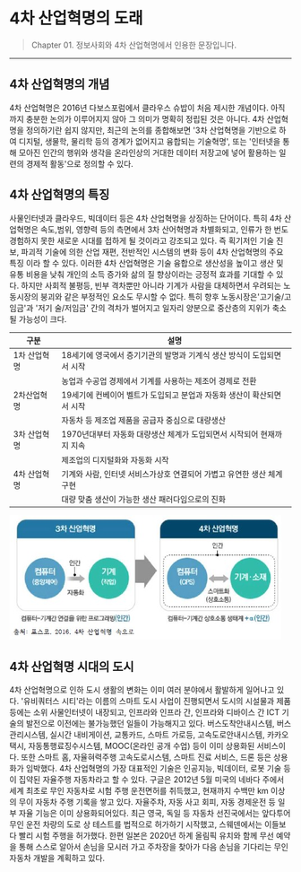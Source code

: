 # 4차 산업혁명의 도래

> Chapter 01. 정보사회와 4차 산업혁명에서 인용한 문장입니다.
***
## 4차 산업혁명의 개념
4차 산업혁명은 2016년 다보스포럼에서 클라우스 슈밥이 처음 제시한 개념이다. 아직까지 충분한 논의가 이루어지지 않아 그 의미가 명확히 정립된 것은 아니다.
4차 산업혁명을 정의하기란 쉽지 않지만, 최근의 논의를 종합해보면 '3차 산업혁명을 기반으로 하여 디지털, 생물학, 물리학 등의 경계가
없어지고 융합되는 기술혁명', 또는 '인터넷을 통해 모아진 인간의 행위와 생각을 온라인상의 거대한 데이터 저장고에 넣어 활용하는 일련의 경제적 활동'으로 정의할 수 있다.

## 4차 산업혁명의 특징
사물인터넷과 클라우드, 빅데이터 등은 4차 산업혁명을 상징하는 단어이다. 특히 4차 산업혁명은 속도,범위, 영향력 등의 측면에서 3차 산어혁명과 차별화되고, 인류가 한 번도
경험하지 못한 새로운 시대를 접하게 될 것이라고 강조되고 있다. 즉 획기저인 기술 진보, 파괴적 기술에 의한 산업 재편, 전반적인 시스템의 변화 등이 4차 산업혁명의 주요 특징
이라 할 수 있다. 이러한 4차 산업혁명은 기술 융합으로 생산성을 높이고 생산 및 유통 비용을 낮춰 개인의 소득 증가와 삶의 질 향상이라는 긍정적 효과를 기대할 수 있다. 하지만
사회적 불평등, 빈부 격차뿐만 아니라 기계가 사람을 대체하면서 우려되는 노동시장의 붕괴와 같은 부정적인 요소도 무시할 수 없다. 특히 향후 노동시장은'고기술/고임금'과 '저기
술/저임금' 간의 격차가 벌어지고 일자리 양분으로 중산층의 지위가 축소될 가능성이 크다.

|구분|설명|
|---|---|
|1차 산업혁명|18세기에 영국에서 증기기관의 발명과 기계식 생산 방식이 도입되면서 시작  |
||농업과 수공업 경제에서 기계를 사용하는 제조어 경제로 전환 |
|2차산업혁명|19세기에 컨베이어 벨트가 도입되고 분업과 자동화 생산이 확산되면서 시작 |
||자동차 등 제조업 제품을 공급자 중심으로 대량생산 |
|3차 산업혁명|1970년대부터 자동화 대량생산 체계가 도입되면서 시작되어 현재까지 지속 |
||제조업의 디지털화와 자동화 시작 |
|4차 산업혁명|기계와 사람, 인터넷 서비스가상호 연결되어 가볍고 유연한 생산 체계구현 |
||대량 맞춤 생산이 가능한 생산 패러다임으로의 진화 |

![4차 산업혁명](./img/그림01_3차산업과4차산업.jpg)

## 4차 산업혁명 시대의 도시
4차 산업혁명으로 인하 도시 생활의 변화는 이미 여러 분야에서 활발하게 일어나고 있다. '유비쿼터스 시티'라는 이름의 스마트 도시 사업이 진행되면서 도시의 시설물과
제품 등에는 소위 사물인터넷이 내장되고, 인프라와 인프라 간, 인프라와 디바이스 간 ICT 기술의 발전으로 이전에는 불가능했던 일들이 가능해지고 있다. 버스도착안내시스템,
버스관리시스템, 실시간 내비게이션, 교통카드, 스마트 가로등, 고속도로안내시스템, 카카오택시, 자동통행료징수시스템, MOOC(온라인 공개 수업) 등이 이미 상용화된
서비스이다. 또한 스마트 홈, 자율혀력주행 고속도로시스템, 스마트 진료 서비스, 드론 등은 상용화가 임박했다.
4차 산업혁명의 가장 대표적인 기술은 인공지능, 빅데이터, 로봇 기술 등이 집약된 자율주행 자동차라고 할 수 있다. 구글은 2012년 5월 미국의 네바다 주에서 세계 최초로 무인 자동차로 
시험 주행 운전면허를 취득했고, 현재까지 수백만 km 이상의 무이 자동차 주행 기록을 쌓고 있다. 자율주차, 자동 사고 회피, 자동 경제운전 등 일부 자율 기능은 이미 상용화되어있다.
최근 영국, 독일 등 자동차 선진국에서는 앞다투어 무인 운전 차량의 도로 상 테스트를 법적으로 허가하기 시작했고, 스웨덴에서는 이들보다 빨리 시험 주행을 허가했다.
한편 일본은 2020년 하계 올림픽 유치와 함께 무선 예약을 통해 스스로 알아서 손님을 모시러 가고 주차장을 찾아가 다음 손님을 기다리는 무인 자동차 개발을 계획하고 있다.
